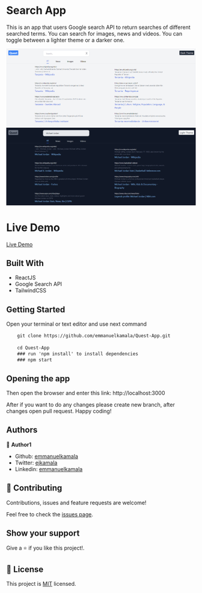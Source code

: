 # Search App

This is an app that users Google search API to return searches of different searched terms. You can search for images, news and videos. You can toggle between a lighter theme or a darker one.

![screenshot](./public/images/1.png) <br />
![screenshot](./public/images/2.png)

# Live Demo
<a href="https://ejokasearch.netlify.app">Live Demo</a>


## Built With

- ReactJS
- Google Search API
- TailwindCSS


## Getting Started

Open your terminal or text editor and use next command

        git clone https://github.com/emmanuelkamala/Quest-App.git

        cd Quest-App
        ### run 'npm install' to install dependencies
        ### npm start


## Opening the app

Then open the browser and enter this link:
http://localhost:3000

After if you want to do any changes please create new branch, after changes open pull request.
Happy coding! 

## Authors

👤 **Author1**

- Github: [emmanuelkamala](https://github.com/emmanuelkamala)
- Twitter: [ejkamala](https://twitter.com/ejkamala)
- Linkedin: [emmanuelkamala](https://linkedin.com/in/emmanuelkamala)

## 🤝 Contributing

Contributions, issues and feature requests are welcome!

Feel free to check the [issues page](issues/).

## Show your support

Give a ⭐️ if you like this project!.


## 📝 License

This project is [MIT](lic.url) licensed.
